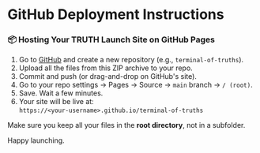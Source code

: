# GitHub Deployment Instructions

### 📦 Hosting Your TRUTH Launch Site on GitHub Pages

1. Go to [GitHub](https://github.com) and create a new repository (e.g., `terminal-of-truths`).
2. Upload all the files from this ZIP archive to your repo.
3. Commit and push (or drag-and-drop on GitHub's site).
4. Go to your repo settings → Pages → Source → `main` branch → `/ (root)`.
5. Save. Wait a few minutes.
6. Your site will be live at:  
   `https://<your-username>.github.io/terminal-of-truths`

Make sure you keep all your files in the **root directory**, not in a subfolder.

Happy launching.
